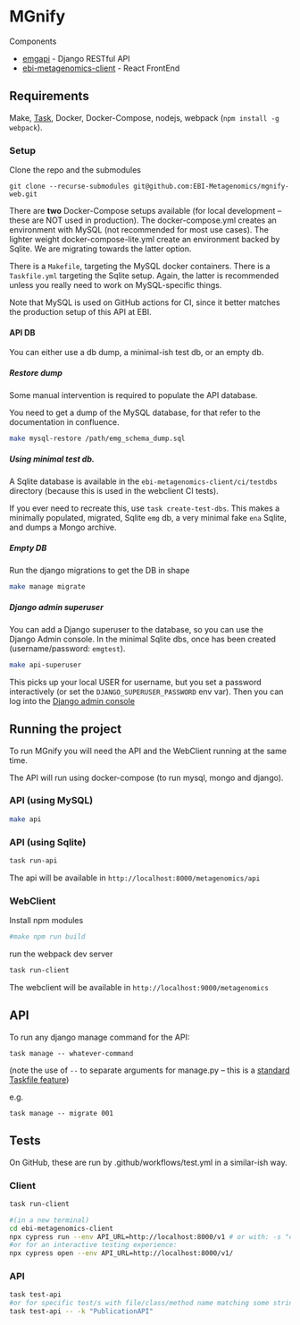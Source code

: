 # MGnify

Components
- [emgapi](https://github.com/EBI-Metagenomics/emgapi) - Django RESTful API
- [ebi-metagenomics-client](https://github.com/EBI-Metagenomics/ebi-metagenomics-client) - React FrontEnd

## Requirements

Make, [Task](https://taskfile.dev/), Docker, Docker-Compose, nodejs, webpack (`npm install -g webpack`).

### Setup

Clone the repo and the submodules

```
git clone --recurse-submodules git@github.com:EBI-Metagenomics/mgnify-web.git 
```

There are **two** Docker-Compose setups available (for local development – these are NOT used in production).
The docker-compose.yml creates an environment with MySQL (not recommended for most use cases).
The lighter weight docker-compose-lite.yml create an environment backed by Sqlite.
We are migrating towards the latter option.

There is a `Makefile`, targeting the MySQL docker containers.
There is a `Taskfile.yml` targeting the Sqlite setup.
Again, the latter is recommended unless you really need to work on MySQL-specific things.

Note that MySQL is used on GitHub actions for CI, since it better matches the production setup of this API at EBI.

#### API DB

You can either use a db dump, a minimal-ish test db, or an empty db.

##### Restore dump

Some manual intervention is required to populate the API database.

You need to get a dump of the MySQL database, for that refer to the documentation in confluence.

```bash
make mysql-restore /path/emg_schema_dump.sql
```

##### Using minimal test db.
A Sqlite database is available in the `ebi-metagenomics-client/ci/testdbs` directory (because this is used in the webclient CI tests).

If you ever need to recreate this, use `task create-test-dbs`. 
This makes a minimally populated, migrated, Sqlite `emg` db, a very minimal fake `ena` Sqlite, and dumps a Mongo archive.


##### Empty DB

Run the django migrations to get the DB in shape

```bash
make manage migrate
```

##### Django admin superuser

You can add a Django superuser to the database, so you can use the Django Admin console.
In the minimal Sqlite dbs, once has been created (username/password: `emgtest`).

```bash
make api-superuser
```
This picks up your local USER for username, but you set a password interactively (or set the `DJANGO_SUPERUSER_PASSWORD` env var).
Then you can log into the [Django admin console](http://0.0.0.0:8000/admin)

## Running the project

To run MGnify you will need the API and the WebClient running at the same time.

The API will run using docker-compose (to run mysql, mongo and django). 

### API (using MySQL)

```bash
make api
```

### API (using Sqlite)
```bash
task run-api
```

The api will be available in `http://localhost:8000/metagenomics/api`

### WebClient

Install npm modules
```bash
#make npm run build
```

run the webpack dev server

```bash
task run-client
```

The webclient will be available in `http://localhost:9000/metagenomics`

## API

To run any django manage command for the API:
```shell
task manage -- whatever-command
```
(note the use of ` -- ` to separate arguments for manage.py – this is a [standard Taskfile feature](https://taskfile.dev/usage/#forwarding-cli-arguments-to-commands))

e.g.
```shell
task manage -- migrate 001
```

## Tests
On GitHub, these are run by .github/workflows/test.yml in a similar-ish way.

### Client
```bash
task run-client

#(in a new terminal)
cd ebi-metagenomics-client
npx cypress run --env API_URL=http://localhost:8000/v1 # or with: -s "cypress/integration/browse.js" to run a single test
#or for an interactive testing experience:
npx cypress open --env API_URL=http://localhost:8000/v1/
```

### API
```bash
task test-api
#or for specific test/s with file/class/method name matching some string:
task test-api -- -k "PublicationAPI"
```